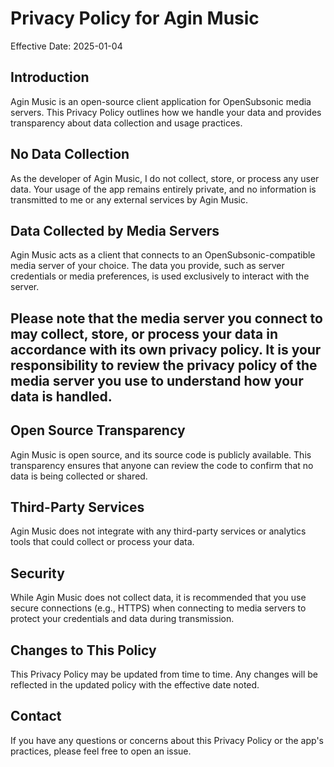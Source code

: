 # Privacy Policy for Agin Music
Effective Date: 2025-01-04

## Introduction
Agin Music is an open-source client application for OpenSubsonic media servers. This Privacy Policy outlines how we handle your data and provides transparency about data collection and usage practices.

## No Data Collection
As the developer of Agin Music, I do not collect, store, or process any user data. Your usage of the app remains entirely private, and no information is transmitted to me or any external services by Agin Music.

## Data Collected by Media Servers
Agin Music acts as a client that connects to an OpenSubsonic-compatible media server of your choice. The data you provide, such as server credentials or media preferences, is used exclusively to interact with the server.

## Please note that the media server you connect to may collect, store, or process your data in accordance with its own privacy policy. It is your responsibility to review the privacy policy of the media server you use to understand how your data is handled.

## Open Source Transparency
Agin Music is open source, and its source code is publicly available. This transparency ensures that anyone can review the code to confirm that no data is being collected or shared.

## Third-Party Services
Agin Music does not integrate with any third-party services or analytics tools that could collect or process your data.

## Security
While Agin Music does not collect data, it is recommended that you use secure connections (e.g., HTTPS) when connecting to media servers to protect your credentials and data during transmission.

## Changes to This Policy
This Privacy Policy may be updated from time to time. Any changes will be reflected in the updated policy with the effective date noted.

## Contact
If you have any questions or concerns about this Privacy Policy or the app's practices, please feel free to open an issue.

